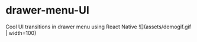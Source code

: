 # drawer-menu-UI
Cool UI transitions in drawer menu using React Native
![](assets/demogif.gif | width=100)
